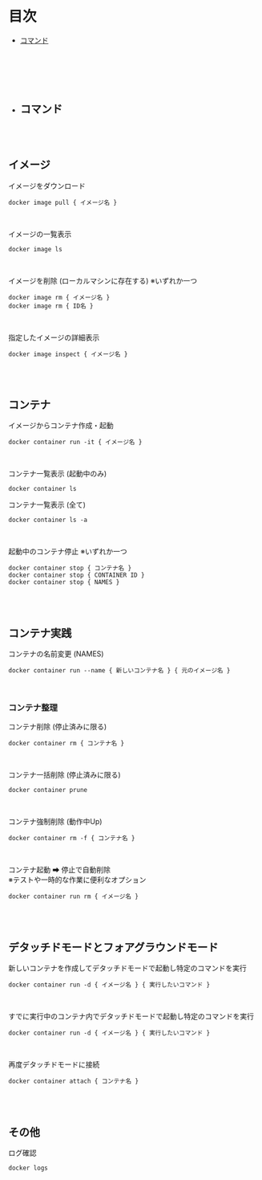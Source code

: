 # 目次

- [コマンド](#command)

<br><br><br><br>

<a name="command"></a>
 - ## コマンド

<br><br>

## イメージ

イメージをダウンロード
```docker:docker
docker image pull { イメージ名 }
```
<br>

イメージの一覧表示
```docker:docker
docker image ls
```
<br>

イメージを削除 (ローカルマシンに存在する)
※いずれか一つ
```docker:docker
docker image rm { イメージ名 }
docker image rm { ID名 }
```

<br>

指定したイメージの詳細表示
```docker:Docker
docker image inspect { イメージ名 }
```

<br>
<br>

## コンテナ

イメージからコンテナ作成・起動
```docker:docker
docker container run -it { イメージ名 }
```
<br>

コンテナ一覧表示 (起動中のみ)
```docker:docker
docker container ls
```
コンテナ一覧表示 (全て)
```docker:docker
docker container ls -a 
```
<br>

起動中のコンテナ停止
※いずれか一つ
```docker:docker
docker container stop { コンテナ名 }
docker container stop { CONTAINER ID }
docker container stop { NAMES }
```

<br>
<br>

## コンテナ実践

コンテナの名前変更 (NAMES)
```docker
docker container run --name { 新しいコンテナ名 } { 元のイメージ名 }	
```

<br>

### コンテナ整理
コンテナ削除 (停止済みに限る)
```docker:docker
docker container rm { コンテナ名 }
```

<br>

コンテナ一括削除 (停止済みに限る)
```docker
docker container prune
```
<br>

コンテナ強制削除 (動作中Up)
```docker
docker container rm -f { コンテナ名 }
```
<br>

コンテナ起動 ➡ 停止で自動削除<br>
※テストや一時的な作業に便利なオプション
```docker
docker container run rm { イメージ名 }
```

<br>
<br>

## デタッチドモードとフォアグラウンドモード

新しいコンテナを作成してデタッチドモードで起動し特定のコマンドを実行
```docker
docker container run -d { イメージ名 } { 実行したいコマンド }			
```

<br>

すでに実行中のコンテナ内でデタッチドモードで起動し特定のコマンドを実行
```docker
docker container run -d { イメージ名 } { 実行したいコマンド }			
```
<br>

再度デタッチドモードに接続
```docker
docker container attach { コンテナ名 }
```

<br>
<br>

## その他

ログ確認
```docker
docker logs
```
<br>

